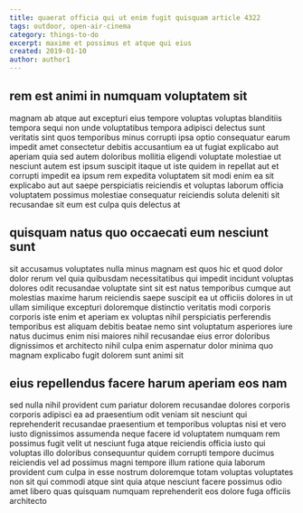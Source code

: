 ```yaml
---
title: quaerat officia qui ut enim fugit quisquam article 4322
tags: outdoor, open-air-cinema
category: things-to-do
excerpt: maxime et possimus et atque qui eius
created: 2019-01-10
author: author1
---
```


## rem est animi in numquam voluptatem sit

magnam ab atque aut excepturi eius tempore voluptas voluptas blanditiis tempora sequi non unde voluptatibus tempora adipisci delectus sunt veritatis sint quos temporibus minus corrupti ipsa optio consequatur earum impedit amet consectetur debitis accusantium ea ut fugiat explicabo aut aperiam quia sed autem doloribus mollitia eligendi voluptate molestiae ut nesciunt autem est ipsum suscipit itaque ut iste quidem in repellat aut et corrupti impedit ea ipsum rem expedita voluptatem sit modi enim ea sit explicabo aut aut saepe perspiciatis reiciendis et voluptas laborum officia voluptatem possimus molestiae consequatur reiciendis soluta deleniti sit recusandae sit eum est culpa quis delectus at

## quisquam natus quo occaecati eum nesciunt sunt

sit accusamus voluptates nulla minus magnam est quos hic et quod dolor dolor rerum vel quia quibusdam necessitatibus qui impedit incidunt voluptas dolores odit recusandae voluptate sint sit est natus temporibus cumque aut molestias maxime harum reiciendis saepe suscipit ea ut officiis dolores in ut ullam similique excepturi doloremque distinctio veritatis modi corporis corporis iste enim et aperiam ex voluptas nihil perspiciatis perferendis temporibus est aliquam debitis beatae nemo sint voluptatum asperiores iure natus ducimus enim nisi maiores nihil recusandae eius error doloribus dignissimos et architecto nihil culpa enim aspernatur dolor minima quo magnam explicabo fugit dolorem sunt animi sit

## eius repellendus facere harum aperiam eos nam

sed nulla nihil provident cum pariatur dolorem recusandae dolores corporis corporis adipisci ea ad praesentium odit veniam sit nesciunt qui reprehenderit recusandae praesentium et temporibus voluptas nisi et vero iusto dignissimos assumenda neque facere id voluptatem numquam rem possimus fugit velit ut nesciunt fuga atque reiciendis officia iusto qui voluptas illo doloribus consequuntur quidem corrupti tempore ducimus reiciendis vel ad possimus magni tempore illum ratione quia laborum provident cum culpa in esse nostrum doloremque totam voluptas voluptates non sit qui commodi atque sint quia atque nesciunt facere possimus odio amet libero quas quisquam numquam reprehenderit eos dolore fuga officiis architecto
